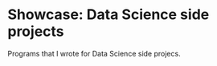 Showcase: Data Science side projects
========

Programs that I wrote for Data Science side projecs.
